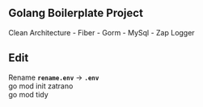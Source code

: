## Golang Boilerplate Project
Clean Architecture - Fiber - Gorm - MySql - Zap Logger
## Edit
Rename **`rename.env`** -> **`.env`**  
go mod init zatrano  
go mod tidy
